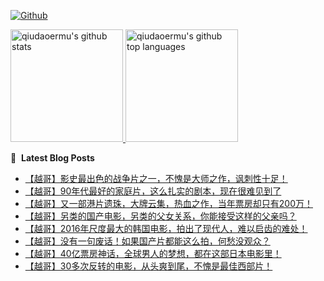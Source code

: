 [![Github](https://img.shields.io/github/followers/qiudaoermu?label=Follow&style=social)](https://github.com/qiudaoermu)

<a href="https://github.com/qiudaoermu">
  <img height="180em" src="https://github-readme-stats.vercel.app/api?username=qiudaoermu&show_icons=true&count_private=true" alt="qiudaoermu's github stats" />
  <img height="180em" src="https://github-readme-stats.vercel.app/api/top-langs/?username=qiudaoermu&layout=compact" alt="qiudaoermu's github top languages" />
</a>
<br/>

<!--
** qiudaoermu / qiudaoermu ** is a ✨ _special_ ✨ repository because its`README.md`(this file) appears on your GitHub profile.

Here are some ideas to get you started:

  - 🔭 I’m currently working on ...
- 🌱 I’m currently learning ...
- 👯 I’m looking to collaborate on ...
- 🤔 I’m looking for help with ...
- 💬 Ask me about ...
- 📫 How to reach me: ...
- 😄 Pronouns: ...
- ⚡ Fun fact: ...
-->

📕 &nbsp;**Latest Blog Posts**

<!-- BLOG-POST-LIST:START -->
- [【越哥】影史最出色的战争片之一，不愧是大师之作，讽刺性十足！](https://www.youtube.com/watch?v=-ItvsBwwRdk)
- [【越哥】90年代最好的家庭片，这么扎实的剧本，现在很难见到了](https://www.youtube.com/watch?v=vquZeCxky1U)
- [【越哥】又一部港片遗珠，大牌云集，热血之作，当年票房却只有200万！](https://www.youtube.com/watch?v=M3mYc9byiAM)
- [【越哥】另类的国产电影，另类的父女关系，你能接受这样的父亲吗？](https://www.youtube.com/watch?v=Epi-62167ts)
- [【越哥】2016年尺度最大的韩国电影，拍出了现代人，难以启齿的难处！](https://www.youtube.com/watch?v=OXQDmYp6YQI)
- [【越哥】没有一句废话！如果国产片都能这么拍，何愁没观众？](https://www.youtube.com/watch?v=2Fuw-aMLpyM)
- [【越哥】40亿票房神话，全球男人的梦想，都在这部日本电影里！](https://www.youtube.com/watch?v=F0wCn1IalxY)
- [【越哥】30多次反转的电影，从头爽到尾，不愧是最佳西部片！](https://www.youtube.com/watch?v=rgAId3mw9BA)
<!-- BLOG-POST-LIST:END -->


